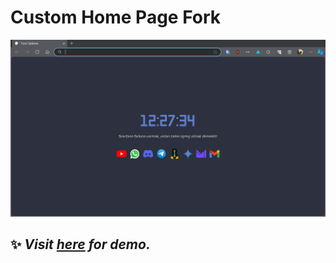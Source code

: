 # Custom Home Page Fork

![screenshoot](/screenshots.png)

## ✨ _Visit [here](https://arpedox.github.io/Custom-Home-Page/src/) for demo._
